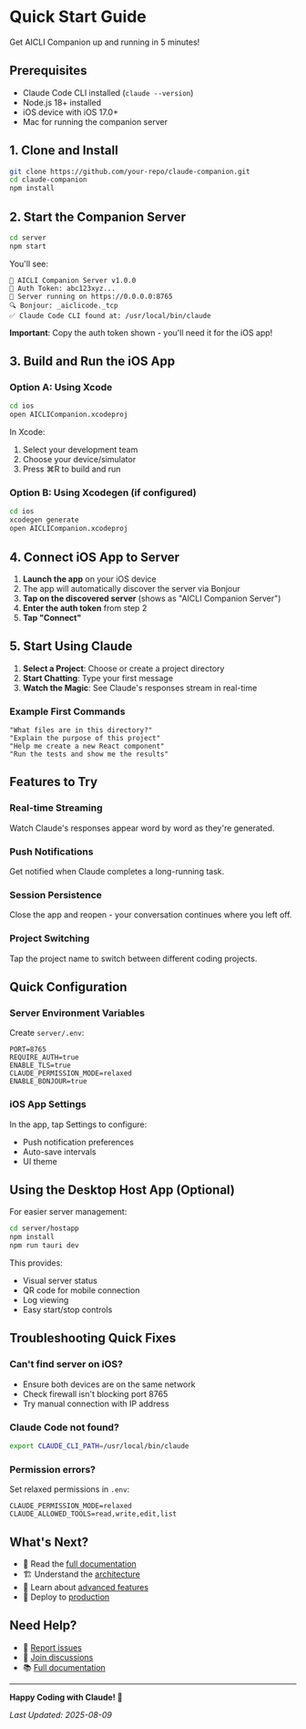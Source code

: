 # Quick Start Guide

Get AICLI Companion up and running in 5 minutes!

## Prerequisites

- Claude Code CLI installed (`claude --version`)
- Node.js 18+ installed
- iOS device with iOS 17.0+
- Mac for running the companion server

## 1. Clone and Install

```bash
git clone https://github.com/your-repo/claude-companion.git
cd claude-companion
npm install
```

## 2. Start the Companion Server

```bash
cd server
npm start
```

You'll see:
```
🚀 AICLI Companion Server v1.0.0
🔐 Auth Token: abc123xyz...
📡 Server running on https://0.0.0.0:8765
🔍 Bonjour: _aiclicode._tcp
✅ Claude Code CLI found at: /usr/local/bin/claude
```

**Important**: Copy the auth token shown - you'll need it for the iOS app!

## 3. Build and Run the iOS App

### Option A: Using Xcode
```bash
cd ios
open AICLICompanion.xcodeproj
```

In Xcode:
1. Select your development team
2. Choose your device/simulator
3. Press ⌘R to build and run

### Option B: Using Xcodegen (if configured)
```bash
cd ios
xcodegen generate
open AICLICompanion.xcodeproj
```

## 4. Connect iOS App to Server

1. **Launch the app** on your iOS device
2. The app will automatically discover the server via Bonjour
3. **Tap on the discovered server** (shows as "AICLI Companion Server")
4. **Enter the auth token** from step 2
5. **Tap "Connect"**

## 5. Start Using Claude

1. **Select a Project**: Choose or create a project directory
2. **Start Chatting**: Type your first message
3. **Watch the Magic**: See Claude's responses stream in real-time

### Example First Commands

```
"What files are in this directory?"
"Explain the purpose of this project"
"Help me create a new React component"
"Run the tests and show me the results"
```

## Features to Try

### Real-time Streaming
Watch Claude's responses appear word by word as they're generated.

### Push Notifications
Get notified when Claude completes a long-running task.

### Session Persistence
Close the app and reopen - your conversation continues where you left off.

### Project Switching
Tap the project name to switch between different coding projects.

## Quick Configuration

### Server Environment Variables
Create `server/.env`:
```env
PORT=8765
REQUIRE_AUTH=true
ENABLE_TLS=true
CLAUDE_PERMISSION_MODE=relaxed
ENABLE_BONJOUR=true
```

### iOS App Settings
In the app, tap Settings to configure:
- Push notification preferences
- Auto-save intervals
- UI theme

## Using the Desktop Host App (Optional)

For easier server management:

```bash
cd server/hostapp
npm install
npm run tauri dev
```

This provides:
- Visual server status
- QR code for mobile connection
- Log viewing
- Easy start/stop controls

## Troubleshooting Quick Fixes

### Can't find server on iOS?
- Ensure both devices are on the same network
- Check firewall isn't blocking port 8765
- Try manual connection with IP address

### Claude Code not found?
```bash
export CLAUDE_CLI_PATH=/usr/local/bin/claude
```

### Permission errors?
Set relaxed permissions in `.env`:
```env
CLAUDE_PERMISSION_MODE=relaxed
CLAUDE_ALLOWED_TOOLS=read,write,edit,list
```

## What's Next?

- 📖 Read the [full documentation](../README.md)
- 🏗️ Understand the [architecture](../architecture/overview.md)
- 🔧 Learn about [advanced features](../features/streaming-and-notifications.md)
- 🚀 Deploy to [production](../operations/deployment.md)

## Need Help?

- 🐛 [Report issues](https://github.com/your-repo/claude-companion/issues)
- 💬 [Join discussions](https://github.com/your-repo/claude-companion/discussions)
- 📚 [Full documentation](../README.md)

---

**Happy Coding with Claude! 🚀**

*Last Updated: 2025-08-09*
